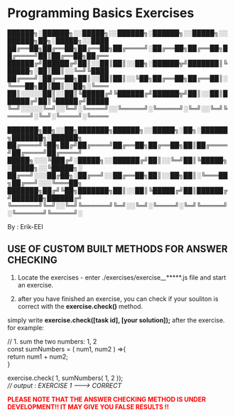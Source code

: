 # Programming Basics Exercises






██████╗░██████╗░░█████╗░░██████╗░██████╗░░█████╗░░██████╗██╗░█████╗░░████
██╔══██╗██╔══██╗██╔══██╗██╔════╝░██╔══██╗██╔══██╗██╔════╝██║██╔══██╗██╔══
██████╔╝██████╔╝██║░░██║██║░░██╗░██████╦╝███████║╚█████╗░██║██║░░╚═╝╚████
██╔═══╝░██╔══██╗██║░░██║██║░░╚██╗██╔══██╗██╔══██║░╚═══██╗██║██║░░██╗░╚═══
██║░░░░░██║░░██║╚█████╔╝╚██████╔╝██████╦╝██║░░██║██████╔╝██║╚█████╔╝█████
╚═╝░░░░░╚═╝░░╚═╝░╚════╝░░╚═════╝░╚═════╝░╚═╝░░╚═╝╚═════╝░╚═╝░╚════╝░╚════




███████╗██╗░░██╗███████╗██████╗░░█████╗░██╗░██████╗███████╗░██████╗
██╔════╝╚██╗██╔╝██╔════╝██╔══██╗██╔══██╗██║██╔════╝██╔════╝██╔════╝
█████╗░░░╚███╔╝░█████╗░░██████╔╝██║░░╚═╝██║╚█████╗░█████╗░░╚█████╗░
██╔══╝░░░██╔██╗░██╔══╝░░██╔══██╗██║░░██╗██║░╚═══██╗██╔══╝░░░╚═══██╗
███████╗██╔╝╚██╗███████╗██║░░██║╚█████╔╝██║██████╔╝███████╗██████╔╝
╚══════╝╚═╝░░╚═╝╚══════╝╚═╝░░╚═╝░╚════╝░╚═╝╚═════╝░╚══════╝╚═════╝░

By : Erik-EEI




USE OF CUSTOM BUILT METHODS FOR ANSWER CHECKING
-----------------------------------------------

1. Locate the exercises - enter ./exercises/exercise_*_******.js file and start an exercise.

2. after you have finished an exercise, you can check if your souliton is correct with the **exercise.check()** method.

simply write **exercise.check([task id], [your solution]);** after the exercise.<br>
for example:<br>

// 1. sum the two numbers: 1, 2<br>
const sumNumbers = ( num1, num2 ) =>{<br>
    return num1 + num2;<br>
}

exercise.check( 1, sumNumbers( 1, 2 ));<br>
<em>// output : EXERCISE 1 ---> CORRECT</em><br>

 <span style='color: red;'>**PLEASE NOTE THAT THE ANSWER CHECKING METHOD IS UNDER DEVELOPMENT!! IT MAY GIVE YOU FALSE RESULTS !!**</span>
